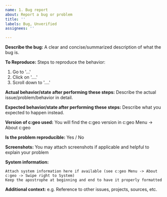 ```yaml
---
name: 1. Bug report
about: Report a bug or problem
title: ''
labels: Bug, Unverified
assignees: ''

---
```


**Describe the bug:**
A clear and concise/summarized description of what the bug is.

**To Reproduce:**
Steps to reproduce the behavior:
1. Go to '...'
2. Click on '....'
3. Scroll down to '....'

**Actual behavior/state after performing these steps:**
Describe the actual issue/problem/behavior in detail.

**Expected behavior/state after performing these steps:**
Describe what you expected to happen instead.

**Version of c:geo used:**
You will find the c:geo version in c:geo Menu -> About c:geo

**Is the problem reproducible:**
Yes / No

**Screenshots:**
You may attach screenshots if applicable and helpful to explain your problem

**System information:**
```
Attach system information here if available (see c:geo Menu -> About c:geo -> Swipe right to System)
Keep the apostrophe at beginning and end to have it properly formatted
```

**Additional context:**
e.g. Reference to other issues, projects, sources, etc.
